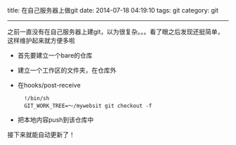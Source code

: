 title: 在自己服务器上做git
date: 2014-07-18 04:19:10
tags: git
category: git

---
之前一直没有在自己服务器上建git，以为很复杂。。。看了眼之后发现还挺简单，这样维护起来就方便多啦


* 首先要建立一个bare的仓库
* 建立一个工作区的文件夹，在仓库外
* 在hooks/post-receive	

		!/bin/sh
		GIT_WORK_TREE=～/mywebsit git checkout -f
* 把本地内容push到该仓库中

接下来就能自动更新了！